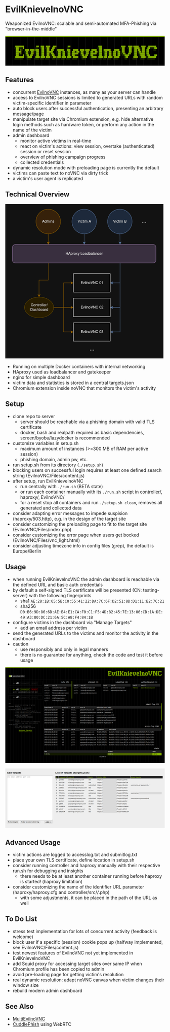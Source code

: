 # EvilKnievelnoVNC

Weaponized EvilnoVNC: scalable and semi-automated MFA-Phishing via "browser-in-the-middle"

![Logo](img/logo.png)

## Features

* concurrent [EvilnoVNC](https://github.com/JoelGMSec/EvilnoVNC) instances, as many as your server can handle
* access to EvilnoVNC sessions is limited to generated URLs with random victim-specific identifier in parameter
* auto block users after successful authentication, presenting an arbitrary message/page
* manipulate target site via Chromium extension, e.g. hide alternative login methods such as hardware token, or perform any action in the name of the victim
* admin dashboard
    * monitor active victims in real-time
    * react on victim's actions: view session, overtake (authenticated) session or reset session
    * overview of phishing campaign progress
    * collected credentials
* dynamic resolution mode with preloading page is currently the default
* victims can paste text to noVNC via dirty trick
* a victim's user agent is replicated

## Technical Overview

<img src="img/arch.png" alt="arch" width="500" />

* Running on multiple Docker containers with internal networking
* HAproxy used as loadbalancer and gatekeeper
* nginx for simple dashboard
* victim data and statistics is stored in a central targets.json
* Chromium extension inside noVNC that monitors the victim's activity

## Setup

* clone repo to server
    * server should be reachable via a phishing domain with valid TLS certificate
    * docker, bash and realpath required as basic dependencies, screen/byobu/lazydocker is recommended
* customize variables in setup.sh
    * maximum amount of instances (>=300 MB of RAM per active session)
    * phishing domain, admin pw, etc.
* run setup.sh from its directory (`./setup.sh`)
* blocking users on successful login requires at least one defined search string (EvilnoVNC/Files/content.js)
* after setup, run EvilKnievelnoVNC
   * run centrally with `./run.sh` (BETA state)
   *  or run each container manually with its `./run.sh` script in controller/, haproxy/, EvilnoVNC/
   * for a reset stop all containers and run `./setup.sh clean`, removes all generated and collected data
* consider adapting error messages to impede suspision (haproxy/503.http), e.g. in the design of the target site
* consider customizing the preloading page to fit to the target site (EvilnoVNC/Files/index.php)
* consider customizing the error page when users get bocked (EvilnoVNC/Files/vnc_light.html)
* consider adjusting timezone info in config files (grep), the default is Europe/Berlin

## Usage

* when running EvilKnievelnoVNC the admin dashboard is reachable via the defined URL and basic auth credentials
* by default a self-signed TLS certificate will be presented (CN: testing-server) with the following fingerprints
    * sha1 `AE:28:1B:05:5B:C0:55:41:22:DA:7C:6F:D2:51:8D:D1:11:B2:7C:21`
    * sha256 `D0:B6:9D:86:6D:AE:B4:E1:CA:F0:C1:F5:4D:82:45:7E:13:06:CD:1A:DE:49:A3:80:DC:21:6A:5C:A8:F4:84:1B`
* configure victims in the dashboard via "Manage Targets"
    * add an email address per victim
* send the generated URLs to the victims and monitor the activity in the dashboard
* caution
    * use responsibly and only in legal manners
    * there is no guarantee for anything, check the code and test it before usage

![dashboard](img/dashboard.png)

![targets](img/targets.png)

## Advanced Usage

* victim actions are logged to accesslog.txt and submitlog.txt
* place your own TLS certificate, define location in setup.sh
* consider running controller and haproxy manually with their respective run.sh for debugging and insights
    * there needs to be at least another container running before haproxy is started! (haproxy limitation)
* consider customizing the name of the identifier URL parameter (haproxy/haproxy.cfg and controller/src/*/*.php)
    * with some adjustments, it can be placed in the path of the URL as well

## To Do List

* stress test implementation for lots of concurrent activity (feedback is welcome)
* block user if a specific (session) cookie pops up (halfway implemented, see EvilnoVNC/Files/content.js)
* test newest features of EvilnoVNC not yet implemented in EvilKnievelnoVNC
* add Squid proxy for accessing target sites over same IP when Chromium profile has been copied to admin
* avoid pre-loading page for getting victim's resolution
* real dynamic resolution: adapt noVNC canvas when victim changes their window size
* rebuild modern admin dashboard


## See Also

* [MultiEvilnoVNC](https://github.com/wanetty/MultiEvilnoVNC)
* [CuddlePhish](https://github.com/fkasler/cuddlephish) using WebRTC


